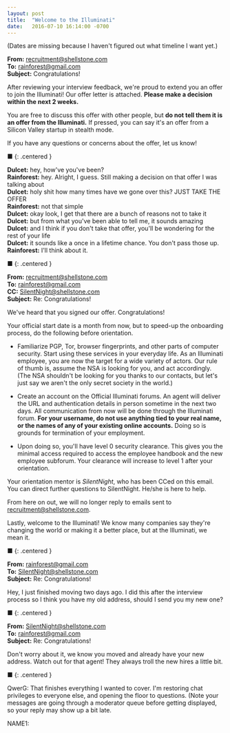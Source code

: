 ```yaml
---
layout: post
title:  "Welcome to the Illuminati"
date:   2016-07-10 16:14:00 -0700
---
```


(Dates are missing because I haven't figured out what timeline I want
yet.)

**From:** recruitment@shellstone.com  
**To:** rainforest@gmail.com  
**Subject:** Congratulations!

After reviewing your interview feedback, we're proud to extend you an offer
to join the Illuminati! Our offer letter is attached. **Please make a decision
within the next 2 weeks.**

You are free to discuss this offer with other people, but **do not tell them
it is an offer from the Illuminati.** If pressed, you can say it's an offer from
a Silicon Valley startup in stealth mode.

If you have any questions or concerns about the offer, let us know!

■
{: .centered }

**Dulcet:** hey, how've you've been?  
**Rainforest:** hey. Alright, I guess. Still making a decision on that
offer I was talking about  
**Dulcet:** holy shit how many times have we gone over this? JUST TAKE THE OFFER  
**Rainforest:** not that simple  
**Dulcet:** okay look, I get that there are a bunch of reasons not to take it  
**Dulcet:** but from what you've been able to tell me, it sounds amazing  
**Dulcet:** and I think if you don't take that offer, you'll be wondering for
the rest of your life  
**Dulcet:** it sounds like a once in a lifetime chance. You don't pass those up.
**Rainforest:** I'll think about it.

■
{: .centered }

**From:** recruitment@shellstone.com  
**To:** rainforest@gmail.com  
**CC:** SilentNight@shellstone.com  
**Subject:** Re: Congratulations!

We've heard that you signed our offer. Congratulations!

Your official start date is a month from now, but to speed-up the
onboarding process, do the following before orientation.

* Familiarize PGP, Tor, browser fingerprints, and other parts of computer
security. Start using these services in your everyday life.
As an Illuminati employee, you are now the target for a wide variety
of actors. Our rule of thumb is, assume the NSA is looking for you, and act
accordingly. (The NSA shouldn't be looking for you thanks to our contacts,
but let's just say we aren't the only secret society in the world.)

* Create an account on the Official Illuminati forums. An agent will deliver
the URL and authentication details in person sometime in the next two days.
All communication from now will be done through the Illuminati forum.
**For your username, do not use anything tied to your real name, or the
names of any of your existing online accounts.**
Doing so is grounds for termination of your employment.

* Upon doing so, you'll have level 0 security clearance.
This gives you the minimal access required to access the employee
handbook and the new employee subforum. Your clearance will increase to
level 1 after your orientation.

Your orientation mentor is *SilentNight*, who has been CCed on this email.
You can direct further questions to SilentNight. He/she is here to help.

From here on out, we will no longer reply to emails sent to
recruitment@shellstone.com.

Lastly, welcome to the Illuminati! We know many companies say they're changing
the world or making it a better place, but at the Illuminati, we mean it.

■
{: .centered }

**From:** rainforest@gmail.com  
**To:** SilentNight@shellstone.com  
**Subject:** Re: Congratulations!

Hey, I just finished moving two days ago. I did this after the interview
process so I think you have my old address, should I send you my new one?

■
{: .centered }


**From:** SilentNight@shellstone.com  
**To:** rainforest@gmail.com  
**Subject:** Re: Congratulations!

Don't worry about it, we know you moved and already have your new address.
Watch out for that agent! They always troll the new hires a little bit.

■
{: .centered }

QwerG: That finishes everything I wanted to cover. I'm restoring chat privileges
to everyone else, and opening the floor to questions. (Note your messages are
going through a moderator queue before getting displayed, so your reply may
show up a bit late.

NAME1: 
